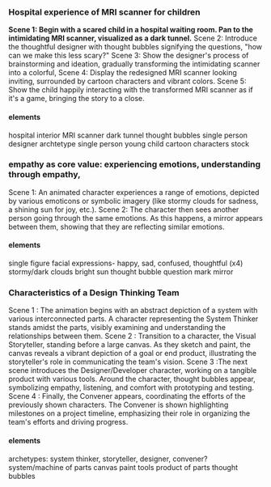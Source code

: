 
### Hospital experience of MRI scanner for children
**Scene 1: Begin with a scared child in a hospital waiting room. Pan to the intimidating MRI scanner, visualized as a dark tunnel.**
Scene 2: Introduce the thoughtful designer with thought bubbles signifying the questions, "how can we make this less scary?"
Scene 3: Show the designer's process of brainstorming and ideation, gradually transforming the intimidating scanner into a colorful,
Scene 4: Display the redesigned MRI scanner looking inviting, surrounded by cartoon characters and vibrant colors.
Scene 5: Show the child happily interacting with the transformed MRI scanner as if it's a game, bringing the story to a close.

#### elements
hospital interior
MRI scanner
dark tunnel
thought bubbles
single person designer archtetype
single person young child
cartoon characters stock

### empathy as core value: experiencing emotions, understanding through empathy,
Scene 1: An animated character experiences a range of emotions, depicted by various emoticons or symbolic imagery (like stormy clouds for sadness, a shining sun for joy, etc.).
Scene 2: The character then sees another person going through the same emotions. As this happens, a mirror appears between them, showing that they are reflecting similar emotions.
#### elements
single figure
facial expressions- happy, sad, confused, thoughtful (x4)
stormy/dark clouds
bright sun
thought bubble
question mark
mirror

### Characteristics of a Design Thinking Team
Scene 1 : The animation begins with an abstract depiction of a system with various interconnected parts. A character representing the System Thinker stands amidst the parts, visibly examining and understanding the relationships between them.
Scene 2 : Transition to a character, the Visual Storyteller, standing before a large canvas. As they sketch and paint, the canvas reveals a vibrant depiction of a goal or end product, illustrating the storyteller's role in communicating the team's vision.
Scene 3 :The next scene introduces the Designer/Developer character, working on a tangible product with various tools. Around the character, thought bubbles appear, symbolizing empathy, listening, and comfort with prototyping and testing.
Scene 4 : Finally, the Convener appears, coordinating the efforts of the previously shown characters. The Convener is shown highlighting milestones on a project timeline, emphasizing their role in organizing the team's efforts and driving progress.

#### elements
archetypes: system thinker, storyteller, designer, convener?
system/machine of parts
canvas
paint tools
product of parts
thought bubbles